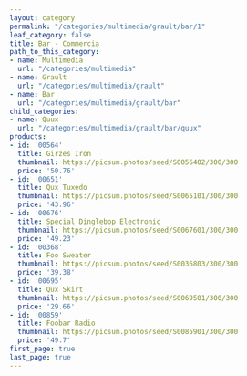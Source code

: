 ```yaml
---
layout: category
permalink: "/categories/multimedia/grault/bar/1"
leaf_category: false
title: Bar - Commercia
path_to_this_category:
- name: Multimedia
  url: "/categories/multimedia"
- name: Grault
  url: "/categories/multimedia/grault"
- name: Bar
  url: "/categories/multimedia/grault/bar"
child_categories:
- name: Quux
  url: "/categories/multimedia/grault/bar/quux"
products:
- id: '00564'
  title: Girzes Iron
  thumbnail: https://picsum.photos/seed/S0056402/300/300
  price: '50.76'
- id: '00651'
  title: Qux Tuxedo
  thumbnail: https://picsum.photos/seed/S0065101/300/300
  price: '43.96'
- id: '00676'
  title: Special Dinglebop Electronic
  thumbnail: https://picsum.photos/seed/S0067601/300/300
  price: '49.23'
- id: '00368'
  title: Foo Sweater
  thumbnail: https://picsum.photos/seed/S0036803/300/300
  price: '39.38'
- id: '00695'
  title: Qux Skirt
  thumbnail: https://picsum.photos/seed/S0069501/300/300
  price: '29.66'
- id: '00859'
  title: Foobar Radio
  thumbnail: https://picsum.photos/seed/S0085901/300/300
  price: '49.7'
first_page: true
last_page: true
---
```


